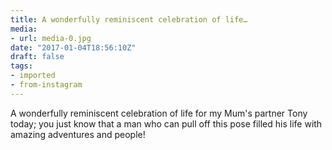 ```yaml
---
title: A wonderfully reminiscent celebration of life…
media:
- url: media-0.jpg
date: "2017-01-04T18:56:10Z"
draft: false
tags:
- imported
- from-instagram
---
```

A wonderfully reminiscent celebration of life for my Mum's partner Tony today; you just know that a man who can pull off this pose filled his life with amazing adventures and people\!

